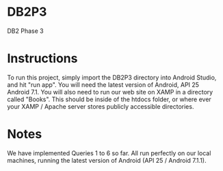 # DB2P3
DB2 Phase 3

# Instructions
To run this project, simply import the DB2P3 directory into Android Studio, and hit "run app". You will need the latest version of Android, API 25 Android 7.1. You will also need to run our web site on XAMP in a directory called "Books". This should be inside of the htdocs folder, or where ever your XAMP / Apache server stores publicly accessible directories.

# Notes
We have implemented Queries 1 to 6 so far. All run perfectly on our local machines,
running the latest version of Android (API 25 / Android 7.1.1).
